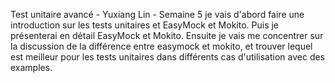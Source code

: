 Test unitaire avancé - Yuxiang Lin - Semaine 5
je vais d'abord faire une introduction sur les tests unitaires et EasyMock et Mokito.
Puis je présenterai en détail EasyMock et Mokito.
Ensuite je vais me concentrer sur la discussion de la différence entre easymock et mokito, et trouver lequel
est meilleur pour les tests unitaires dans différents cas d'utilisation avec des examples.
